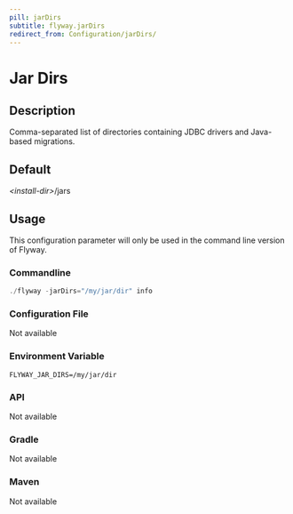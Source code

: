 ```yaml
---
pill: jarDirs
subtitle: flyway.jarDirs
redirect_from: Configuration/jarDirs/
---
```


# Jar Dirs

## Description
Comma-separated list of directories containing JDBC drivers and Java-based migrations.

## Default
<nobr><i>&lt;install-dir&gt;</i>/jars</nobr>

## Usage

This configuration parameter will only be used in the command line version of Flyway.

### Commandline
```powershell
./flyway -jarDirs="/my/jar/dir" info
```

### Configuration File
Not available

### Environment Variable
```properties
FLYWAY_JAR_DIRS=/my/jar/dir
```

### API
Not available

### Gradle
Not available

### Maven
Not available
